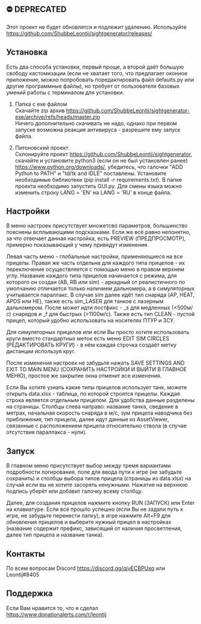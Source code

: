 ⛔️ DEPRECATED
-------------
Этот проект не будет обновлятся и подлежит удалению.
Используйте https://github.com/ShubbeLeontij/sightgenerator/releases/

Установка
---------

Есть два способа установки, первый проще, а второй даёт большую свободу кастомизации (если не хватает того, что предлагает оконное приложение, можно попробовать поредактировать файл defaults.py или другие программные файлы), но требует от пользователя базовых умений работы с терминалом для установки.
1) Папка с exe файлом\
Скачайте zip архив https://github.com/ShubbeLeontij/sightgenerator-exe/archive/refs/heads/master.zip \
Ничего дополнительно скачивать не надо, однако при первом запуске возможна реакция антивируса - разрешите ему запуск файла.

2) Питоновский проект\
Склонируйте проект https://github.com/ShubbeLeontij/sightgenerator, скачайте и установите python3 (если он не был установлен ранее) https://www.python.org/downloads/, убедитесь, что галочки "ADD Python to PATH" и "td/tk and IDLE" поставлены. 
Установите необходимые библиотеки (pip install -r requirements.txt).
В папке проекта необходимо запустить GUI.py. Для смены языка можно изменить строку LANG = 'EN' на LANG = 'RU' в конце файла.

Настройки
---------

В меню настроек присутствует множетсво параметров, большинство пояснены всплывающими подсказками. 
Если же всё равно непонятно, за что отвечает данная настройка, есть PREVIEW (ПРЕДПРОСМОТР), примерно показывающий у чему приведут изменения.

Левая часть меню - глобальные настройки, применяющиеся на все прицелы.
Правая же часть отдельна для каждого типа прицелов - их переключение осуществляется с помощью меню в правом верхнем углу.
Название каждого типа прицелов начинается с режима, для которого он создан (AB, RB или sim) - аркадный от реалистичного по умолчанию отличается только наличием дальномера, а в симуляторных учитывается параллакс.
В случае sim далее идёт тип снаряда (AP, HEAT, APDS или HE), также есть sim_LASER для танков с лазерным дальномером.
После может идти постфикс - _s для медленных (<500м/с) снарядов и _f для быстрых (>1100м/с).
Также есть тип CLEAN - пустой прицел, который удобно использовать на носителях ПТУР и ЗСУ.

Для симуляторных прицелов или если Вы просто хотите использовать круги вместо стандартных меток есть меню EDIT SIM CIRCLES (РЕДАКТИРОВАТЬ КРУГИ) - в нём каждая строчка создаёт метку дистанции используя круг.

После изменения настроек не забудьте нажать SAVE SETTINGS AND EXIT TO MAIN MENU (СОХРАНИТЬ НАСТРОЙКИ И ВЫЙТИ В ГЛАВНОЕ МЕНЮ), простое же закрытие окна отменит все изменения.

Если Вы хотите узнать какие типы прицелов использует танк, можете открыть data.xlsx - таблица, по которой строятся прицелы. Каждая строка является отдельным прицелом. Для удобства данные разделены на страницы.
Столбцы слева направо: название танка, сведение в метрах, начальная скорость снаряда в м/с, зум прицела наводчика без приближения, тип прицела, далее идут данные из AssetViewer, связанные с расположением прицела относительно ствола (в случае отсутствия параллакса - нули).

Запуск
------

В главном меню присутствует выбор между тремя вариантами подробности логирования, поле для ввода пути к игре (не забудьте сохранить) и столбцы выбора типов прицела (страницы из data.xlsx) на случай если вы не хотите засорять ненужными. Нажатие на верхнюю подпись уберёт или добавит галочку всему столбцу.

Далее, для создания прицелов нажмите кнопку RUN (ЗАПУСК) или Enter на клавиатуре.
Если всё прошло успешно (если Вы не задали путь к игре, не забудьте перенести папку), в игре нажмите Alt+F9 для обновления прицелов и выберите нужный прицел в настройках (название содержит префикс, зависящий от наличия просветления, далее тип прицела и название танка).

Контакты
--------

По всем вопросам Discord https://discord.gg/qjvECBPUxq или Leontij#8405

Поддержка
---------

Если Вам нравится то, что я сделал https://www.donationalerts.com/r/leontij
